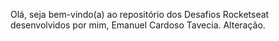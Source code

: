 Olá, seja bem-vindo(a) ao repositório dos Desafios Rocketseat desenvolvidos por mim, Emanuel Cardoso Tavecia.
Alteração.
